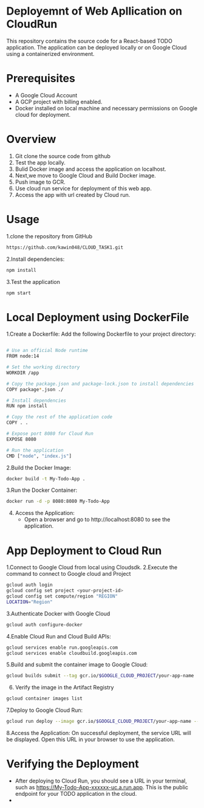 # Deployemnt of Web Apllication on CloudRun
This repository contains the source code for a React-based TODO application. The application can be deployed locally or on Google Cloud using a containerized environment.

# Prerequisites
- A Google Cloud Account 
- A GCP project with billing enabled.
- Docker installed on local machine and necessary permissions on Google cloud for deployment.

# Overview
1. Git clone the source code from github
2. Test the app locally.
3. Bulid Docker image and access the application on localhost.
4. Next,we move to Google Cloud and Build Docker image.
5. Push image to GCR.
6. Use cloud run service for deployment of this web app.
7. Access the app with url created by Cloud run.

# Usage
1.clone the repository from GitHub
```bash
https://github.com/kawin048/CLOUD_TASK1.git
```
2.Install dependencies:

```bash
npm install
```

3.Test the application
```bash
npm start
```
# Local Deployment using DockerFile

1.Create a Dockerfile: Add the following Dockerfile to your project directory:

```bash

# Use an official Node runtime
FROM node:14

# Set the working directory
WORKDIR /app

# Copy the package.json and package-lock.json to install dependencies
COPY package*.json ./

# Install dependencies
RUN npm install

# Copy the rest of the application code
COPY . .

# Expose port 8080 for Cloud Run
EXPOSE 8080

# Run the application
CMD ["node", "index.js"]

```
2.Build the Docker Image:

```bash
docker build -t My-Todo-App .
```
3.Run the Docker Container:
```bash 
docker run -d -p 8080:8080 My-Todo-App

```
4. Access the Application:
   - Open a browser and go to http://localhost:8080 to see the application.

# App Deployment to Cloud Run

1.Connect to Google Cloud from local using Cloudsdk.
2.Execute the command to connect to Google cloud and Project 
```bash
gcloud auth login
gcloud config set project <your-project-id>
gcloud config set compute/region "REGION"
LOCATION="Region"

```
3.Authenticate Docker with Google Cloud
```bash
gcloud auth configure-docker
```
4.Enable Cloud Run and Cloud Build APIs:
```bash
gcloud services enable run.googleapis.com
gcloud services enable cloudbuild.googleapis.com
```
5.Build and submit the container image to Google Cloud:
```bash
gcloud builds submit --tag gcr.io/$GOOGLE_CLOUD_PROJECT/your-app-name
```
6. Verify the image in the Artifact Registry
```bash
gcloud container images list
```
7.Deploy to Google Cloud Run:
```bash
gcloud run deploy --image gcr.io/$GOOGLE_CLOUD_PROJECT/your-app-name --allow-unauthenticated --region=$LOCATION
```
8.Access the Application:
On successful deployment, the service URL will be displayed. Open this URL in your browser to use the application.

# Verifying the Deployment
- After deploying to Cloud Run, you should see a URL in your terminal, such as https://My-Todo-App-xxxxxx-uc.a.run.app. This is the public endpoint for your TODO application in the cloud.
- 


  





